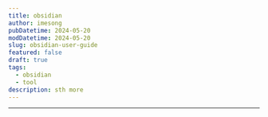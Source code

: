 ```yaml
---
title: obsidian
author: imesong
pubDatetime: 2024-05-20
modDatetime: 2024-05-20
slug: obsidian-user-guide
featured: false
draft: true
tags:
  - obsidian
  - tool
description: sth more
---
```


---
